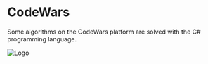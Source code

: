 
# CodeWars

Some algorithms on the CodeWars platform are solved with the C# programming language.

![Logo](https://i.ibb.co/nsXvCKz/6363e7db70db732290fa3db6-logo-256.png)
